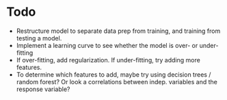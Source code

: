 # Todo

*   Restructure model to separate data prep from training,
    and training from testing a model.
*   Implement a learning curve to see whether the model is over-
    or under-fitting
*   If over-fitting, add regularization. If under-fitting, try
    adding more features.
*   To determine which features to add, maybe try using decision
    trees / random forest? Or look a correlations between indep.
    variables and the response variable?
